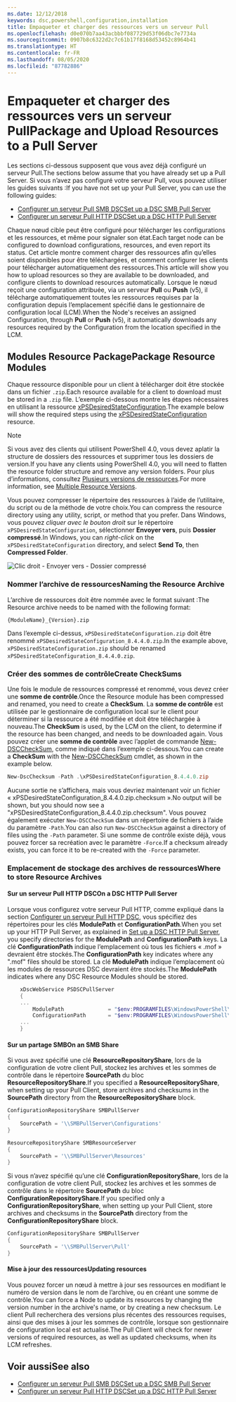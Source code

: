 ```yaml
---
ms.date: 12/12/2018
keywords: dsc,powershell,configuration,installation
title: Empaqueter et charger des ressources vers un serveur Pull
ms.openlocfilehash: d0e070b7aa43acbbbf087729d53f06dbc7e7734a
ms.sourcegitcommit: 0907b8c6322d2c7c61b17f8168d53452c8964b41
ms.translationtype: HT
ms.contentlocale: fr-FR
ms.lasthandoff: 08/05/2020
ms.locfileid: "87782886"
---
```

# <a name="package-and-upload-resources-to-a-pull-server"></a><span data-ttu-id="ac148-103">Empaqueter et charger des ressources vers un serveur Pull</span><span class="sxs-lookup"><span data-stu-id="ac148-103">Package and Upload Resources to a Pull Server</span></span>

<span data-ttu-id="ac148-104">Les sections ci-dessous supposent que vous avez déjà configuré un serveur Pull.</span><span class="sxs-lookup"><span data-stu-id="ac148-104">The sections below assume that you have already set up a Pull Server.</span></span> <span data-ttu-id="ac148-105">Si vous n’avez pas configuré votre serveur Pull, vous pouvez utiliser les guides suivants :</span><span class="sxs-lookup"><span data-stu-id="ac148-105">If you have not set up your Pull Server, you can use the following guides:</span></span>

- [<span data-ttu-id="ac148-106">Configurer un serveur Pull SMB DSC</span><span class="sxs-lookup"><span data-stu-id="ac148-106">Set up a DSC SMB Pull Server</span></span>](pullServerSmb.md)
- [<span data-ttu-id="ac148-107">Configurer un serveur Pull HTTP DSC</span><span class="sxs-lookup"><span data-stu-id="ac148-107">Set up a DSC HTTP Pull Server</span></span>](pullServer.md)

<span data-ttu-id="ac148-108">Chaque nœud cible peut être configuré pour télécharger les configurations et les ressources, et même pour signaler son état.</span><span class="sxs-lookup"><span data-stu-id="ac148-108">Each target node can be configured to download configurations, resources, and even report its status.</span></span> <span data-ttu-id="ac148-109">Cet article montre comment charger des ressources afin qu’elles soient disponibles pour être téléchargées, et comment configurer les clients pour télécharger automatiquement des ressources.</span><span class="sxs-lookup"><span data-stu-id="ac148-109">This article will show you how to upload resources so they are available to be downloaded, and configure clients to download resources automatically.</span></span> <span data-ttu-id="ac148-110">Lorsque le nœud reçoit une configuration attribuée, via un serveur **Pull** ou **Push** (v5), il télécharge automatiquement toutes les ressources requises par la configuration depuis l’emplacement spécifié dans le gestionnaire de configuration local (LCM).</span><span class="sxs-lookup"><span data-stu-id="ac148-110">When the Node's receives an assigned Configuration, through **Pull** or **Push** (v5), it automatically downloads any resources required by the Configuration from the location specified in the LCM.</span></span>

## <a name="package-resource-modules"></a><span data-ttu-id="ac148-111">Modules Resource Package</span><span class="sxs-lookup"><span data-stu-id="ac148-111">Package Resource Modules</span></span>

<span data-ttu-id="ac148-112">Chaque ressource disponible pour un client à télécharger doit être stockée dans un fichier `.zip`.</span><span class="sxs-lookup"><span data-stu-id="ac148-112">Each resource available for a client to download must be stored in a `.zip` file.</span></span> <span data-ttu-id="ac148-113">L’exemple ci-dessous montre les étapes nécessaires en utilisant la ressource [xPSDesiredStateConfiguration](https://www.powershellgallery.com/packages/xPSDesiredStateConfiguration/8.4.0.0).</span><span class="sxs-lookup"><span data-stu-id="ac148-113">The example below will show the required steps using the [xPSDesiredStateConfiguration](https://www.powershellgallery.com/packages/xPSDesiredStateConfiguration/8.4.0.0) resource.</span></span>

> [!NOTE]
> <span data-ttu-id="ac148-114">Si vous avez des clients qui utilisent PowerShell 4.0, vous devez aplatir la structure de dossiers des ressources et supprimer tous les dossiers de version.</span><span class="sxs-lookup"><span data-stu-id="ac148-114">If you have any clients using PowerShell 4.0, you will need to flatten the resource folder structure and remove any version folders.</span></span> <span data-ttu-id="ac148-115">Pour plus d’informations, consultez [Plusieurs versions de ressources](../configurations/import-dscresource.md#multiple-resource-versions).</span><span class="sxs-lookup"><span data-stu-id="ac148-115">For more information, see [Multiple Resource Versions](../configurations/import-dscresource.md#multiple-resource-versions).</span></span>

<span data-ttu-id="ac148-116">Vous pouvez compresser le répertoire des ressources à l’aide de l’utilitaire, du script ou de la méthode de votre choix.</span><span class="sxs-lookup"><span data-stu-id="ac148-116">You can compress the resource directory using any utility, script, or method that you prefer.</span></span> <span data-ttu-id="ac148-117">Dans Windows, vous pouvez _cliquer avec le bouton droit_ sur le répertoire `xPSDesiredStateConfiguration`, sélectionner **Envoyer vers**, puis **Dossier compressé**.</span><span class="sxs-lookup"><span data-stu-id="ac148-117">In Windows, you can _right-click_ on the `xPSDesiredStateConfiguration` directory, and select **Send To**, then **Compressed Folder**.</span></span>

![Clic droit - Envoyer vers - Dossier compressé](media/package-upload-resources/right-click.gif)

### <a name="naming-the-resource-archive"></a><span data-ttu-id="ac148-119">Nommer l’archive de ressources</span><span class="sxs-lookup"><span data-stu-id="ac148-119">Naming the Resource Archive</span></span>

<span data-ttu-id="ac148-120">L’archive de ressources doit être nommée avec le format suivant :</span><span class="sxs-lookup"><span data-stu-id="ac148-120">The Resource archive needs to be named with the following format:</span></span>

```
{ModuleName}_{Version}.zip
```

<span data-ttu-id="ac148-121">Dans l’exemple ci-dessus, `xPSDesiredStateConfiguration.zip` doit être renommé `xPSDesiredStateConfiguration_8.4.4.0.zip`.</span><span class="sxs-lookup"><span data-stu-id="ac148-121">In the example above, `xPSDesiredStateConfiguration.zip` should be renamed `xPSDesiredStateConfiguration_8.4.4.0.zip`.</span></span>

### <a name="create-checksums"></a><span data-ttu-id="ac148-122">Créer des sommes de contrôle</span><span class="sxs-lookup"><span data-stu-id="ac148-122">Create CheckSums</span></span>

<span data-ttu-id="ac148-123">Une fois le module de ressources compressé et renommé, vous devez créer une **somme de contrôle**.</span><span class="sxs-lookup"><span data-stu-id="ac148-123">Once the Resource module has been compressed and renamed, you need to create a **CheckSum**.</span></span> <span data-ttu-id="ac148-124">La **somme de contrôle** est utilisée par le gestionnaire de configuration local sur le client pour déterminer si la ressource a été modifiée et doit être téléchargée à nouveau.</span><span class="sxs-lookup"><span data-stu-id="ac148-124">The **CheckSum** is used, by the LCM on the client, to determine if the resource has been changed, and needs to be downloaded again.</span></span> <span data-ttu-id="ac148-125">Vous pouvez créer une **somme de contrôle** avec l’applet de commande [New-DSCCheckSum](/powershell/module/PSDesiredStateConfiguration/New-DSCCheckSum), comme indiqué dans l’exemple ci-dessous.</span><span class="sxs-lookup"><span data-stu-id="ac148-125">You can create a **CheckSum** with the [New-DSCCheckSum](/powershell/module/PSDesiredStateConfiguration/New-DSCCheckSum) cmdlet, as shown in the example below.</span></span>

```powershell
New-DscChecksum -Path .\xPSDesiredStateConfiguration_8.4.4.0.zip
```

<span data-ttu-id="ac148-126">Aucune sortie ne s’affichera, mais vous devriez maintenant voir un fichier « xPSDesiredStateConfiguration_8.4.4.0.zip.checksum ».</span><span class="sxs-lookup"><span data-stu-id="ac148-126">No output will be shown, but you should now see a "xPSDesiredStateConfiguration_8.4.4.0.zip.checksum".</span></span> <span data-ttu-id="ac148-127">Vous pouvez également exécuter `New-DSCCheckSum` dans un répertoire de fichiers à l’aide du paramètre `-Path`.</span><span class="sxs-lookup"><span data-stu-id="ac148-127">You can also run `New-DSCCheckSum` against a directory of files using the `-Path` parameter.</span></span> <span data-ttu-id="ac148-128">Si une somme de contrôle existe déjà, vous pouvez forcer sa recréation avec le paramètre `-Force`.</span><span class="sxs-lookup"><span data-stu-id="ac148-128">If a checksum already exists, you can force it to be re-created with the `-Force` parameter.</span></span>

### <a name="where-to-store-resource-archives"></a><span data-ttu-id="ac148-129">Emplacement de stockage des archives de ressources</span><span class="sxs-lookup"><span data-stu-id="ac148-129">Where to store Resource Archives</span></span>

#### <a name="on-a-dsc-http-pull-server"></a><span data-ttu-id="ac148-130">Sur un serveur Pull HTTP DSC</span><span class="sxs-lookup"><span data-stu-id="ac148-130">On a DSC HTTP Pull Server</span></span>

<span data-ttu-id="ac148-131">Lorsque vous configurez votre serveur Pull HTTP, comme expliqué dans la section [Configurer un serveur Pull HTTP DSC](pullServer.md), vous spécifiez des répertoires pour les clés **ModulePath** et **ConfigurationPath**.</span><span class="sxs-lookup"><span data-stu-id="ac148-131">When you set up your HTTP Pull Server, as explained in [Set up a DSC HTTP Pull Server](pullServer.md), you specify directories for the **ModulePath** and **ConfigurationPath** keys.</span></span> <span data-ttu-id="ac148-132">La clé **ConfigurationPath** indique l’emplacement où tous les fichiers « .mof » devraient être stockés.</span><span class="sxs-lookup"><span data-stu-id="ac148-132">The **ConfigurationPath** key indicates where any ".mof" files should be stored.</span></span> <span data-ttu-id="ac148-133">La clé **ModulePath** indique l’emplacement où les modules de ressources DSC devraient être stockés.</span><span class="sxs-lookup"><span data-stu-id="ac148-133">The **ModulePath** indicates where any DSC Resource Modules should be stored.</span></span>

```powershell
    xDscWebService PSDSCPullServer
    {
    ...
        ModulePath              = "$env:PROGRAMFILES\WindowsPowerShell\DscService\Modules"
        ConfigurationPath       = "$env:PROGRAMFILES\WindowsPowerShell\DscService\Configuration"
    ...
    }

```

#### <a name="on-an-smb-share"></a><span data-ttu-id="ac148-134">Sur un partage SMB</span><span class="sxs-lookup"><span data-stu-id="ac148-134">On an SMB Share</span></span>

<span data-ttu-id="ac148-135">Si vous avez spécifié une clé **ResourceRepositoryShare**, lors de la configuration de votre client Pull, stockez les archives et les sommes de contrôle dans le répertoire **SourcePath** du bloc **ResourceRepositoryShare**.</span><span class="sxs-lookup"><span data-stu-id="ac148-135">If you specified a **ResourceRepositoryShare**, when setting up your Pull Client, store archives and checksums in the **SourcePath** directory from the **ResourceRepositoryShare** block.</span></span>

```powershell
ConfigurationRepositoryShare SMBPullServer
{
    SourcePath = '\\SMBPullServer\Configurations'
}

ResourceRepositoryShare SMBResourceServer
{
    SourcePath = '\\SMBPullServer\Resources'
}
```

<span data-ttu-id="ac148-136">Si vous n’avez spécifié qu’une clé **ConfigurationRepositoryShare**, lors de la configuration de votre client Pull, stockez les archives et les sommes de contrôle dans le répertoire **SourcePath** du bloc **ConfigurationRepositoryShare**.</span><span class="sxs-lookup"><span data-stu-id="ac148-136">If you specified only a **ConfigurationRepositoryShare**, when setting up your Pull Client, store archives and checksums in the **SourcePath** directory from the **ConfigurationRepositoryShare** block.</span></span>

```powershell
ConfigurationRepositoryShare SMBPullServer
{
    SourcePath = '\\SMBPullServer\Pull'
}
```

#### <a name="updating-resources"></a><span data-ttu-id="ac148-137">Mise à jour des ressources</span><span class="sxs-lookup"><span data-stu-id="ac148-137">Updating resources</span></span>

<span data-ttu-id="ac148-138">Vous pouvez forcer un nœud à mettre à jour ses ressources en modifiant le numéro de version dans le nom de l’archive, ou en créant une somme de contrôle.</span><span class="sxs-lookup"><span data-stu-id="ac148-138">You can force a Node to update its resources by changing the version number in the archive's name, or by creating a new checksum.</span></span> <span data-ttu-id="ac148-139">Le client Pull recherchera des versions plus récentes des ressources requises, ainsi que des mises à jour les sommes de contrôle, lorsque son gestionnaire de configuration local est actualisé.</span><span class="sxs-lookup"><span data-stu-id="ac148-139">The Pull Client will check for newer versions of required resources, as well as updated checksums, when its LCM refreshes.</span></span>

## <a name="see-also"></a><span data-ttu-id="ac148-140">Voir aussi</span><span class="sxs-lookup"><span data-stu-id="ac148-140">See also</span></span>

- [<span data-ttu-id="ac148-141">Configurer un serveur Pull SMB DSC</span><span class="sxs-lookup"><span data-stu-id="ac148-141">Set up a DSC SMB Pull Server</span></span>](pullServerSmb.md)
- [<span data-ttu-id="ac148-142">Configurer un serveur Pull HTTP DSC</span><span class="sxs-lookup"><span data-stu-id="ac148-142">Set up a DSC HTTP Pull Server</span></span>](pullServer.md)
